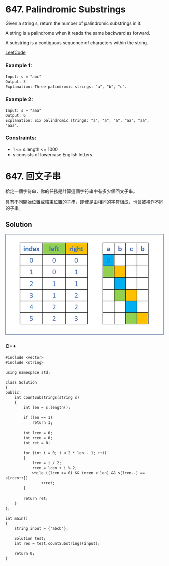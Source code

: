 # 647. Palindromic Substrings
Given a string s, return the number of palindromic substrings in it.

A string is a palindrome when it reads the same backward as forward.

A substring is a contiguous sequence of characters within the string.

[LeetCode](https://leetcode.com/problems/palindromic-substrings)

### Example 1:

```
Input: s = "abc"
Output: 3
Explanation: Three palindromic strings: "a", "b", "c".
```

### Example 2:

```
Input: s = "aaa"
Output: 6
Explanation: Six palindromic strings: "a", "a", "a", "aa", "aa", "aaa".
```

### Constraints:

* 1 <= s.length <= 1000
* s consists of lowercase English letters.

#  647. 回文子串
給定一個字符串，你的任務是計算這個字符串中有多少個回文子串。

具有不同開始位置或結束位置的子串，即使是由相同的字符組成，也會被視作不同的子串。



## Solution  

<img src="img/647.jpg" width = "819"/>

### C++

```
#include <vector>
#include <string>

using namespace std;

class Solution
{
public:
    int countSubstrings(string s)
    {
        int len = s.length();

        if (len == 1)
            return 1;

        int lcen = 0;
        int rcen = 0;
        int ret = 0;

        for (int i = 0; i < 2 * len - 1; ++i)
        {
            lcen = i / 2;
            rcen = lcen + i % 2;
            while ((lcen >= 0) && (rcen < len) && s[lcen--] == s[rcen++])
                ++ret;
        }

        return ret;
    }
};

int main()
{
    string input = {"abcb"};

    Solution test;
    int res = test.countSubstrings(input);

    return 0;
}
```